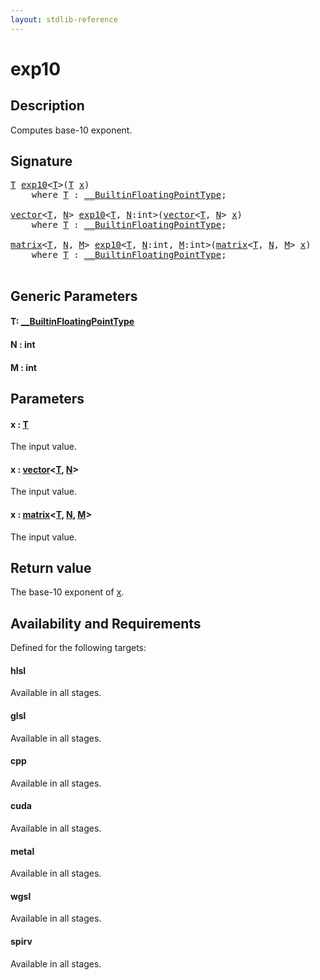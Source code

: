 ```yaml
---
layout: stdlib-reference
---
```


# exp10

## Description

Computes base-10 exponent.



## Signature 

<pre>
<a href="exp10.md#typeparam-T" class="code_type">T</a> <a href="exp10.md">exp10</a>&lt;<a href="exp10.md#typeparam-T" class="code_type">T</a>&gt;(<a href="exp10.md#typeparam-T" class="code_type">T</a> <a href="exp10.md#decl-x" class="code_param">x</a>)
    <span class='code_keyword'>where</span> <a href="exp10.md#typeparam-T" class="code_type">T</a> : <a href="../interfaces/0_builtinfloatingpointtype-029hm/index.md" class="code_type">__BuiltinFloatingPointType</a>;

<a href="../types/vector/index.md" class="code_type">vector</a>&lt;<a href="exp10.md#typeparam-T" class="code_type">T</a>, <a href="exp10.md#decl-N" class="code_var">N</a>&gt; <a href="exp10.md">exp10</a>&lt;<a href="exp10.md#typeparam-T" class="code_type">T</a>, <a href="exp10.md#decl-N" class="code_var">N</a>:<span class="code_keyword">int</span>&gt;(<a href="../types/vector/index.md" class="code_type">vector</a>&lt;<a href="exp10.md#typeparam-T" class="code_type">T</a>, <a href="exp10.md#decl-N" class="code_var">N</a>&gt; <a href="exp10.md#decl-x" class="code_param">x</a>)
    <span class='code_keyword'>where</span> <a href="exp10.md#typeparam-T" class="code_type">T</a> : <a href="../interfaces/0_builtinfloatingpointtype-029hm/index.md" class="code_type">__BuiltinFloatingPointType</a>;

<a href="../types/matrix/index.md" class="code_type">matrix</a>&lt;<a href="exp10.md#typeparam-T" class="code_type">T</a>, <a href="exp10.md#decl-N" class="code_var">N</a>, <a href="exp10.md#decl-M" class="code_var">M</a>&gt; <a href="exp10.md">exp10</a>&lt;<a href="exp10.md#typeparam-T" class="code_type">T</a>, <a href="exp10.md#decl-N" class="code_var">N</a>:<span class="code_keyword">int</span>, <a href="exp10.md#decl-M" class="code_var">M</a>:<span class="code_keyword">int</span>&gt;(<a href="../types/matrix/index.md" class="code_type">matrix</a>&lt;<a href="exp10.md#typeparam-T" class="code_type">T</a>, <a href="exp10.md#decl-N" class="code_var">N</a>, <a href="exp10.md#decl-M" class="code_var">M</a>&gt; <a href="exp10.md#decl-x" class="code_param">x</a>)
    <span class='code_keyword'>where</span> <a href="exp10.md#typeparam-T" class="code_type">T</a> : <a href="../interfaces/0_builtinfloatingpointtype-029hm/index.md" class="code_type">__BuiltinFloatingPointType</a>;

</pre>

## Generic Parameters

####  <a id="typeparam-T"></a>T: [\_\_BuiltinFloatingPointType](../interfaces/0_builtinfloatingpointtype-029hm/index.md)
####  <a id="decl-N"></a>N  : int
####  <a id="decl-M"></a>M  : int

## Parameters

####  <a id="decl-x"></a>x  : [T](exp10.md#typeparam-T)
The input value.

####  <a id="decl-x"></a>x  : [vector](../types/vector/index.md)\<[T](../types/vector/index.md#typeparam-T), [N](../types/vector/index.md#decl-N)\>
The input value.

####  <a id="decl-x"></a>x  : [matrix](../types/matrix/index.md)\<[T](../types/matrix/t-0.md), [N](../types/matrix/index.md#decl-N), [M](../types/matrix/index.md#decl-M)\>
The input value.


## Return value
The base-10 exponent of <span class='code'><a href="exp10.md#decl-x" class="code_param">x</a></span>.


## Availability and Requirements

Defined for the following targets:

#### hlsl
Available in all stages.

#### glsl
Available in all stages.

#### cpp
Available in all stages.

#### cuda
Available in all stages.

#### metal
Available in all stages.

#### wgsl
Available in all stages.

#### spirv
Available in all stages.




<script>
// Fix .md links to .html when on ReadTheDocs
if (window.location.hostname.includes('readthedocs') || 
    window.location.hostname.includes('rtfd.io')) {
  document.addEventListener('DOMContentLoaded', function() {
    const links = document.querySelectorAll('a');
    links.forEach(link => {
      const href = link.getAttribute('href');
      if (href && href.includes('.md')) {
        // This regex will handle .md links with or without fragment identifiers or query parameters
        link.href = link.href.replace(/(.+)\.md(#[^?]*)?(\?.*)?$/, '$1.html$2$3');
      }
    });
  });
}
</script>
